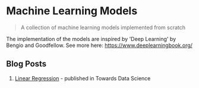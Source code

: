 # Machine Learning Models
> A collection of machine learning models implemented from scratch

The implementation of the models are inspired by 'Deep Learning' by Bengio and Goodfellow. See more here: https://www.deeplearningbook.org/

## Blog Posts
1. [Linear Regression](https://towardsdatascience.com/linear-regression-from-scratch-977cd3a1db16) - published in Towards Data Science
